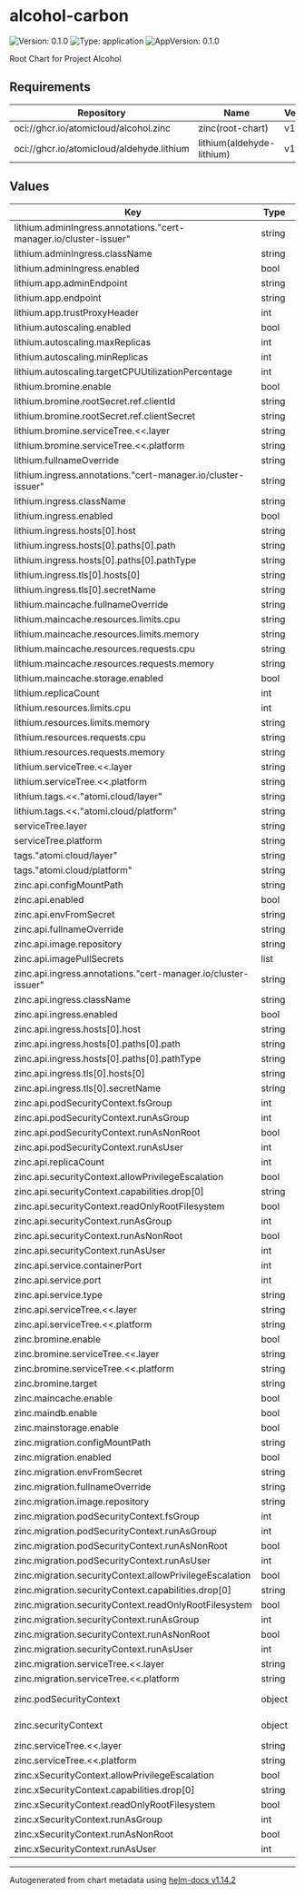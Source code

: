 # alcohol-carbon

![Version: 0.1.0](https://img.shields.io/badge/Version-0.1.0-informational?style=flat-square) ![Type: application](https://img.shields.io/badge/Type-application-informational?style=flat-square) ![AppVersion: 0.1.0](https://img.shields.io/badge/AppVersion-0.1.0-informational?style=flat-square)

Root Chart for Project Alcohol

## Requirements

| Repository | Name | Version |
|------------|------|---------|
| oci://ghcr.io/atomicloud/alcohol.zinc | zinc(root-chart) | v1.15.1 |
| oci://ghcr.io/atomicloud/aldehyde.lithium | lithium(aldehyde-lithium) | v1.1.1 |

## Values

| Key | Type | Default | Description |
|-----|------|---------|-------------|
| lithium.adminIngress.annotations."cert-manager.io/cluster-issuer" | string | `"entei-zinc-letsencrypt-issuer"` |  |
| lithium.adminIngress.className | string | `"nginx"` |  |
| lithium.adminIngress.enabled | bool | `false` |  |
| lithium.app.adminEndpoint | string | `"https://admin.lithium.alcohol.lapras.atomi.cloud"` |  |
| lithium.app.endpoint | string | `"https://api.lithium.alcohol.lapras.cluster.atomi.cloud"` |  |
| lithium.app.trustProxyHeader | int | `1` |  |
| lithium.autoscaling.enabled | bool | `false` |  |
| lithium.autoscaling.maxReplicas | int | `100` |  |
| lithium.autoscaling.minReplicas | int | `1` |  |
| lithium.autoscaling.targetCPUUtilizationPercentage | int | `80` |  |
| lithium.bromine.enable | bool | `true` |  |
| lithium.bromine.rootSecret.ref.clientId | string | `"ALCOHOL_LITHIUM_CLIENT_ID"` |  |
| lithium.bromine.rootSecret.ref.clientSecret | string | `"ALCOHOL_LITHIUM_CLIENT_SECRET"` |  |
| lithium.bromine.serviceTree.<<.layer | string | `"2"` |  |
| lithium.bromine.serviceTree.<<.platform | string | `"alcohol"` |  |
| lithium.fullnameOverride | string | `"lithium-api"` |  |
| lithium.ingress.annotations."cert-manager.io/cluster-issuer" | string | `"entei-zinc-letsencrypt-issuer"` |  |
| lithium.ingress.className | string | `"nginx"` |  |
| lithium.ingress.enabled | bool | `true` |  |
| lithium.ingress.hosts[0].host | string | `"api.lithium.alcohol.lapras.cluster.atomi.cloud"` |  |
| lithium.ingress.hosts[0].paths[0].path | string | `"/"` |  |
| lithium.ingress.hosts[0].paths[0].pathType | string | `"ImplementationSpecific"` |  |
| lithium.ingress.tls[0].hosts[0] | string | `"api.lithium.alcohol.lapras.cluster.atomi.cloud"` |  |
| lithium.ingress.tls[0].secretName | string | `"api-lithium-alcohol-lapras-tls"` |  |
| lithium.maincache.fullnameOverride | string | `"lithium-maincache"` |  |
| lithium.maincache.resources.limits.cpu | string | `"250m"` |  |
| lithium.maincache.resources.limits.memory | string | `"512Mi"` |  |
| lithium.maincache.resources.requests.cpu | string | `"100m"` |  |
| lithium.maincache.resources.requests.memory | string | `"256Mi"` |  |
| lithium.maincache.storage.enabled | bool | `false` |  |
| lithium.replicaCount | int | `2` |  |
| lithium.resources.limits.cpu | int | `1` |  |
| lithium.resources.limits.memory | string | `"1Gi"` |  |
| lithium.resources.requests.cpu | string | `"250m"` |  |
| lithium.resources.requests.memory | string | `"256Mi"` |  |
| lithium.serviceTree.<<.layer | string | `"2"` |  |
| lithium.serviceTree.<<.platform | string | `"alcohol"` |  |
| lithium.tags.<<."atomi.cloud/layer" | string | `"2"` |  |
| lithium.tags.<<."atomi.cloud/platform" | string | `"alcohol"` |  |
| serviceTree.layer | string | `"2"` |  |
| serviceTree.platform | string | `"alcohol"` |  |
| tags."atomi.cloud/layer" | string | `"2"` |  |
| tags."atomi.cloud/platform" | string | `"alcohol"` |  |
| zinc.api.configMountPath | string | `"/app/Config"` |  |
| zinc.api.enabled | bool | `true` |  |
| zinc.api.envFromSecret | string | `"zinc"` |  |
| zinc.api.fullnameOverride | string | `"zinc-api"` |  |
| zinc.api.image.repository | string | `"ghcr.io/atomicloud/alcohol.zinc/api"` |  |
| zinc.api.imagePullSecrets | list | `[]` |  |
| zinc.api.ingress.annotations."cert-manager.io/cluster-issuer" | string | `"entei-zinc-letsencrypt-issuer"` |  |
| zinc.api.ingress.className | string | `"nginx"` |  |
| zinc.api.ingress.enabled | bool | `true` |  |
| zinc.api.ingress.hosts[0].host | string | `"api.zinc.alcohol.lapras.cluster.atomi.cloud"` |  |
| zinc.api.ingress.hosts[0].paths[0].path | string | `"/"` |  |
| zinc.api.ingress.hosts[0].paths[0].pathType | string | `"ImplementationSpecific"` |  |
| zinc.api.ingress.tls[0].hosts[0] | string | `"api.zinc.alcohol.lapras.cluster.atomi.cloud"` |  |
| zinc.api.ingress.tls[0].secretName | string | `"api-zinc-alcohol-lapras-tls"` |  |
| zinc.api.podSecurityContext.fsGroup | int | `1000` |  |
| zinc.api.podSecurityContext.runAsGroup | int | `1000` |  |
| zinc.api.podSecurityContext.runAsNonRoot | bool | `true` |  |
| zinc.api.podSecurityContext.runAsUser | int | `1000` |  |
| zinc.api.replicaCount | int | `1` |  |
| zinc.api.securityContext.allowPrivilegeEscalation | bool | `false` |  |
| zinc.api.securityContext.capabilities.drop[0] | string | `"ALL"` |  |
| zinc.api.securityContext.readOnlyRootFilesystem | bool | `true` |  |
| zinc.api.securityContext.runAsGroup | int | `1000` |  |
| zinc.api.securityContext.runAsNonRoot | bool | `true` |  |
| zinc.api.securityContext.runAsUser | int | `1000` |  |
| zinc.api.service.containerPort | int | `9050` |  |
| zinc.api.service.port | int | `80` |  |
| zinc.api.service.type | string | `"ClusterIP"` |  |
| zinc.api.serviceTree.<<.layer | string | `"2"` |  |
| zinc.api.serviceTree.<<.platform | string | `"alcohol"` |  |
| zinc.bromine.enable | bool | `true` |  |
| zinc.bromine.serviceTree.<<.layer | string | `"2"` |  |
| zinc.bromine.serviceTree.<<.platform | string | `"alcohol"` |  |
| zinc.bromine.target | string | `"zinc"` |  |
| zinc.maincache.enable | bool | `false` |  |
| zinc.maindb.enable | bool | `false` |  |
| zinc.mainstorage.enable | bool | `false` |  |
| zinc.migration.configMountPath | string | `"/app/Config"` |  |
| zinc.migration.enabled | bool | `true` |  |
| zinc.migration.envFromSecret | string | `"zinc"` |  |
| zinc.migration.fullnameOverride | string | `"zinc-migration"` |  |
| zinc.migration.image.repository | string | `"ghcr.io/atomicloud/alcohol.zinc/migrate"` |  |
| zinc.migration.podSecurityContext.fsGroup | int | `1000` |  |
| zinc.migration.podSecurityContext.runAsGroup | int | `1000` |  |
| zinc.migration.podSecurityContext.runAsNonRoot | bool | `true` |  |
| zinc.migration.podSecurityContext.runAsUser | int | `1000` |  |
| zinc.migration.securityContext.allowPrivilegeEscalation | bool | `false` |  |
| zinc.migration.securityContext.capabilities.drop[0] | string | `"ALL"` |  |
| zinc.migration.securityContext.readOnlyRootFilesystem | bool | `false` |  |
| zinc.migration.securityContext.runAsGroup | int | `1000` |  |
| zinc.migration.securityContext.runAsNonRoot | bool | `true` |  |
| zinc.migration.securityContext.runAsUser | int | `1000` |  |
| zinc.migration.serviceTree.<<.layer | string | `"2"` |  |
| zinc.migration.serviceTree.<<.platform | string | `"alcohol"` |  |
| zinc.podSecurityContext | object | `{"fsGroup":1000,"runAsGroup":1000,"runAsNonRoot":true,"runAsUser":1000}` | YAML Anchor for PodSecurityContext |
| zinc.securityContext | object | `{"allowPrivilegeEscalation":false,"capabilities":{"drop":["ALL"]},"readOnlyRootFilesystem":true,"runAsGroup":1000,"runAsNonRoot":true,"runAsUser":1000}` | YAML Anchor for SecurityContext |
| zinc.serviceTree.<<.layer | string | `"2"` |  |
| zinc.serviceTree.<<.platform | string | `"alcohol"` |  |
| zinc.xSecurityContext.allowPrivilegeEscalation | bool | `false` |  |
| zinc.xSecurityContext.capabilities.drop[0] | string | `"ALL"` |  |
| zinc.xSecurityContext.readOnlyRootFilesystem | bool | `false` |  |
| zinc.xSecurityContext.runAsGroup | int | `1000` |  |
| zinc.xSecurityContext.runAsNonRoot | bool | `true` |  |
| zinc.xSecurityContext.runAsUser | int | `1000` |  |

----------------------------------------------
Autogenerated from chart metadata using [helm-docs v1.14.2](https://github.com/norwoodj/helm-docs/releases/v1.14.2)
